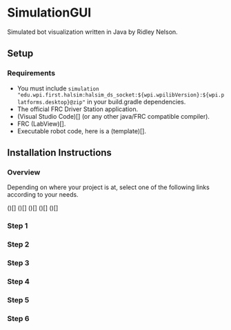 # SimulationGUI
Simulated bot visualization written in Java by Ridley Nelson.

## Setup 

### Requirements
- You must include `simulation "edu.wpi.first.halsim:halsim_ds_socket:${wpi.wpilibVersion}:${wpi.platforms.desktop}@zip"` in your build.gradle dependencies.
- The official FRC Driver Station application.
- (Visual Studio Code)[] (or any other java/FRC compatible compiler).
- FRC (LabView)[].
- Executable robot code, here is a (template)[].

## Installation Instructions

### Overview
Depending on where your project is at, select one of the following links according to your needs.

()[]
()[]
()[]
()[]
()[]

### Step 1

### Step 2

### Step 3

### Step 4

### Step 5

### Step 6
